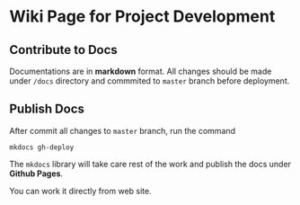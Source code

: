 # Wiki Page for Project Development
## Contribute to Docs
Documentations are in **markdown** format. All changes should be made under `/docs` directory and commmited to `master` branch before deployment. 

## Publish Docs
After commit all changes to `master` branch, run the command
```
mkdocs gh-deploy
```
The `mkdocs` library will take care rest of the work and publish the docs under **Github Pages**. 

You can work it directly from web site. 
